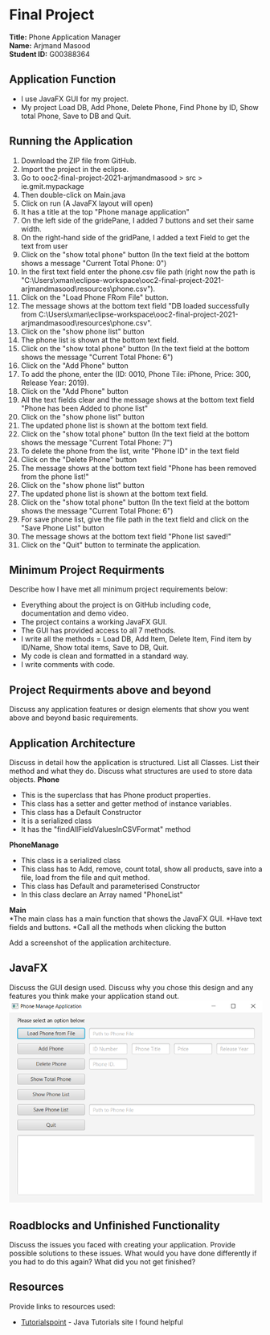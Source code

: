 # Final Project

**Title:** Phone Application Manager<br>
**Name:** Arjmand Masood<br>
**Student ID:** G00388364<br>

## Application Function
* I use JavaFX GUI for my project. 
* My project Load DB, Add Phone, Delete Phone, Find Phone by ID, Show total Phone, Save to DB and Quit.


## Running the Application

1. Download the ZIP file from GitHub.<br>
2. Import the project in the eclipse.<br>
3. Go to ooc2-final-project-2021-arjmandmasood > src > ie.gmit.mypackage <br>
4. Then double-click on Main.java <br>
5. Click on run (A JavaFX layout will open) <br>
6. It has a title at the top "Phone manage application" <br>
7. On the left side of the gridePane, I added 7 buttons and set their same width. <br>
8. On the right-hand side of the gridPane, I added a text Field to get the text from user <br>
9. Click on the "show total phone" button (In the text field at the bottom shows a message "Current Total Phone: 0") <br>
10. In the first text field enter the phone.csv file path (right now the path is "C:\Users\xman\eclipse-workspace\ooc2-final-project-2021-arjmandmasood\resources\phone.csv").
11. Click on the "Load Phone FRom File" button.
12. The message shows at the bottom text field "DB loaded successfully from C:\Users\xman\eclipse-workspace\ooc2-final-project-2021-arjmandmasood\resources\phone.csv".
13. Click on the "show phone list" button <br>
14. The phone list is shown at the bottom text field. <br>
15. Click on the "show total phone" button (In the text field at the bottom shows the message "Current Total Phone: 6") <br>
16. Click on the "Add Phone" button <br>
17. To add the phone, enter the (ID: 0010, Phone Tile: iPhone, Price: 300, Release Year: 2019).
18. Click on the "Add Phone" button <br>
19. All the text fields clear and the message shows at the bottom text field "Phone has been Added to phone list" <br>
20. Click on the "show phone list" button <br>
21. The updated phone list is shown at the bottom text field. <br>
22. Click on the "show total phone" button (In the text field at the bottom shows the message "Current Total Phone: 7") <br>
23. To delete the phone from the list, write "Phone ID" in the text field <br>
24. Click on the "Delete Phone" button <br>
25. The message shows at the bottom text field "Phone has been removed from the phone list!" <br>
26. Click on the "show phone list" button <br>
27. The updated phone list is shown at the bottom text field. <br>
28. Click on the "show total phone" button (In the text field at the bottom shows the message "Current Total Phone: 6") <br>
29. For save phone list, give the file path in the text field and click on the "Save Phone List" button<br>
30. The message shows at the bottom text field "Phone list saved!" <br>
31. Click on the "Quit" button to terminate the application. <br>

## Minimum Project Requirments

Describe how I have met all minimum project requirements below:
* Everything about the project is on GitHub including code, documentation and demo video.
* The project contains a working JavaFX GUI.
* The GUI has provided access to all 7 methods.
* I write all the methods = Load DB, Add Item, Delete Item, Find item by ID/Name, Show total items, Save to DB, Quit.
* My code is clean and formatted in a standard way.
* I write comments with code. 

## Project Requirments above and beyond

Discuss any application features or design elements that show you went above and beyond basic requirements.

## Application Architecture
Discuss in detail how the application is structured. List all Classes. List their method and what they do. Discuss what structures are used to store data objects.
**Phone**
* This is the superclass that has Phone product properties.
* This class has a setter and getter method of instance variables.
* This class has a Default Constructor
* It is a serialized class
* It has the "findAllFieldValuesInCSVFormat" method<br>

**PhoneManage**
* This class is a serialized class
* This class has to Add, remove, count total, show all products, save into a file, load from the file and quit method.
* This class has Default and parameterised Constructor
* In this class declare an Array named "PhoneList"

**Main** <br>
*The main class has a main function that shows the JavaFX GUI.
*Have text fields and buttons.
*Call all the methods when clicking the button<br>

Add a screenshot of the application architecture.

## JavaFX
Discuss the GUI design used. Discuss why you chose this design and any features you think make your application stand out.
<img src="images/JavaFXimage.PNG">


## Roadblocks and Unfinished Functionality
Discuss the issues you faced with creating your application. Provide possible solutions to these issues. What would you have done differently if you had to do this again? What did you not get finished?

## Resources
Provide links to resources used:

* [Tutorialspoint](https://www.tutorialspoint.com/java/) - Java Tutorials site I found helpful
